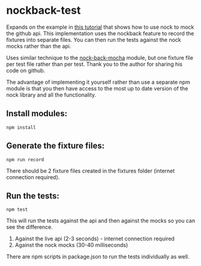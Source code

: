 # nockback-test

Expands on the example in [this tutorial](https://semaphoreci.com/community/tutorials/mocking-external-http-requests-in-node-tests-with-nock) that shows how to use nock to mock the github api.
This implementation uses the nockback feature to record the fixtures into separate files. You can then run the tests against the nock mocks rather than the api.

Uses similar technique to the [nock-back-mocha](https://github.com/porchdotcom/nock-back-mocha) module, but one fixture file per test file rather than per test. Thank you to the author for sharing his code on github.

The advantage of implementing it yourself rather than use a separate npm module is that you then have access to the most up to date version of the nock library and all the functionality.

## Install modules:

    npm install

## Generate the fixture files:
    
    npm run record

There should be 2 fixture files created in the fixtures folder (internet connection required).

## Run the tests:

    npm test

This will run the tests against the api and then against the mocks so you can see the difference.

1) Against the live api (2-3 seconds) - internet connection required
2) Against the nock mocks (30-40 milliseconds)

There are npm scripts in package.json to run the tests individually as well.
